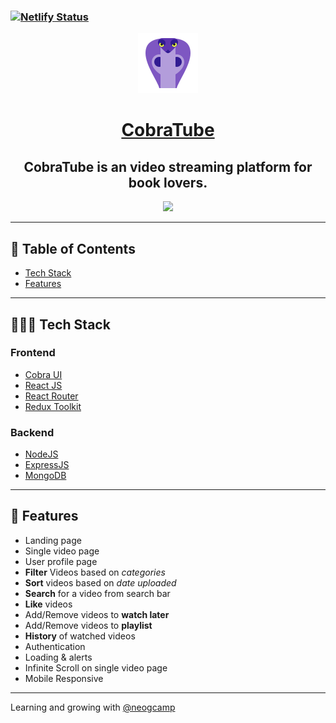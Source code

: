 ### [![Netlify Status](https://api.netlify.com/api/v1/badges/88c7b4e4-4da4-48da-8704-585b3542185f/deploy-status)](https://app.netlify.com/sites/cobra-tube/deploys)

<div align="center">

<img alt="logo" src="frontend\public\images\logo.png" />

# [CobraTube](https://cobra-tube.netlify.app/)

## CobraTube is an video streaming platform for book lovers.

![](./showcase.gif)

</div>

---

## 📕 Table of Contents

- [Tech Stack](#-tech-stack)
- [Features](#-features)

---

## 👨🏻‍💻 Tech Stack

### Frontend

- [Cobra UI](https://cobra-ui.netlify.app/)
- [React JS](https://reactjs.org/)
- [React Router](https://reactrouter.com/)
- [Redux Toolkit](https://redux-toolkit.js.org/)

### Backend

- [NodeJS](https://nodejs.org/)
- [ExpressJS](https://expressjs.com/)
- [MongoDB](https://www.mongodb.com/)

---

## 🚀 Features

- Landing page
- Single video page
- User profile page
- **Filter** Videos based on _categories_
- **Sort** videos based on _date uploaded_
- **Search** for a video from search bar
- **Like** videos
- Add/Remove videos to **watch later**
- Add/Remove videos to **playlist**
- **History** of watched videos
- Authentication
- Loading & alerts
- Infinite Scroll on single video page
- Mobile Responsive

---

Learning and growing with [@neogcamp](https://github.com/neogcamp)
